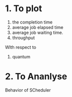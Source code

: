 # 1. To plot

1. the completion time 
2. average job elapsed time 
3. average job waiting time. 
4. throughput

WIth respect to 

1. quantum


# 2. To Ananlyse

Behavior of SCheduler